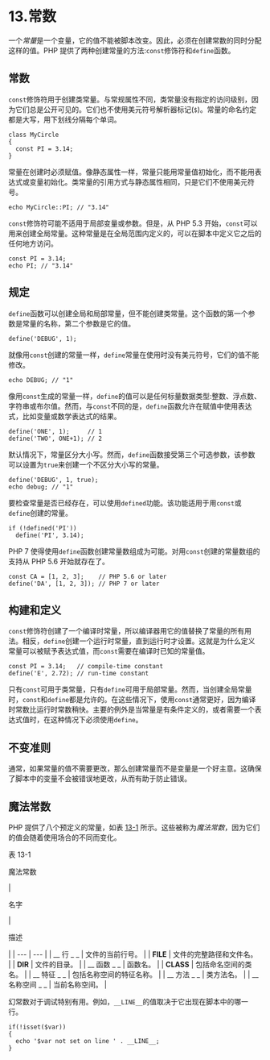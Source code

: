 # 13.常数

一个*常量*是一个变量，它的值不能被脚本改变。因此，必须在创建常数的同时分配这样的值。PHP 提供了两种创建常量的方法:`const`修饰符和`define`函数。

## 常数

`const`修饰符用于创建类常量。与常规属性不同，类常量没有指定的访问级别，因为它们总是公开可见的。它们也不使用美元符号解析器标记(`$`)。常量的命名约定都是大写，用下划线分隔每个单词。

```
class MyCircle
{
  const PI = 3.14;
}

```

常量在创建时必须赋值。像静态属性一样，常量只能用常量值初始化，而不能用表达式或变量初始化。类常量的引用方式与静态属性相同，只是它们不使用美元符号。

```
echo MyCircle::PI; // "3.14"

```

`const`修饰符可能不适用于局部变量或参数。但是，从 PHP 5.3 开始，`const`可以用来创建全局常量。这种常量是在全局范围内定义的，可以在脚本中定义它之后的任何地方访问。

```
const PI = 3.14;
echo PI; // "3.14"

```

## 规定

`define`函数可以创建全局和局部常量，但不能创建类常量。这个函数的第一个参数是常量的名称，第二个参数是它的值。

```
define('DEBUG', 1);

```

就像用`const`创建的常量一样，`define`常量在使用时没有美元符号，它们的值不能修改。

```
echo DEBUG; // "1"

```

像用`const`生成的常量一样，`define`的值可以是任何标量数据类型:整数、浮点数、字符串或布尔值。然而，与`const`不同的是，`define`函数允许在赋值中使用表达式，比如变量或数学表达式的结果。

```
define('ONE', 1);     // 1
define('TWO', ONE+1); // 2

```

默认情况下，常量区分大小写。然而，`define`函数接受第三个可选参数，该参数可以设置为`true`来创建一个不区分大小写的常量。

```
define('DEBUG', 1, true);
echo debug; // "1"

```

要检查常量是否已经存在，可以使用`defined`功能。该功能适用于用`const`或`define`创建的常量。

```
if (!defined('PI'))
  define('PI', 3.14);

```

PHP 7 使得使用`define`函数创建常量数组成为可能。对用`const`创建的常量数组的支持从 PHP 5.6 开始就存在了。

```
const CA = [1, 2, 3];    // PHP 5.6 or later
define('DA', [1, 2, 3]); // PHP 7 or later

```

## 构建和定义

`const`修饰符创建了一个编译时常量，所以编译器用它的值替换了常量的所有用法。相反，`define`创建一个运行时常量，直到运行时才设置。这就是为什么定义常量可以被赋予表达式值，而`const`需要在编译时已知的常量值。

```
const PI = 3.14;   // compile-time constant
define('E', 2.72); // run-time constant

```

只有`const`可用于类常量，只有`define`可用于局部常量。然而，当创建全局常量时，`const`和`define`都是允许的。在这些情况下，使用`const`通常更好，因为编译时常数比运行时常数稍快。主要的例外是当常量是有条件定义的，或者需要一个表达式值时，在这种情况下必须使用`define`。

## 不变准则

通常，如果常量的值不需要更改，那么创建常量而不是变量是一个好主意。这确保了脚本中的变量不会被错误地更改，从而有助于防止错误。

## 魔法常数

PHP 提供了八个预定义的常量，如表 [13-1](#Tab1) 所示。这些被称为*魔法常数*，因为它们的值会随着使用场合的不同而变化。

表 13-1

魔法常数

<colgroup><col class="tcol1 align-left"> <col class="tcol2 align-left"></colgroup> 
| 

名字

 | 

描述

 |
| --- | --- |
| __ 行 _ _ | 文件的当前行号。 |
| __FILE__ | 文件的完整路径和文件名。 |
| __DIR__ | 文件的目录。 |
| __ 函数 _ _ | 函数名。 |
| __CLASS__ | 包括命名空间的类名。 |
| __ 特征 _ _ | 包括名称空间的特征名称。 |
| __ 方法 _ _ | 类方法名。 |
| __ 名称空间 _ _ | 当前名称空间。 |

幻常数对于调试特别有用。例如，`__LINE__`的值取决于它出现在脚本中的哪一行。

```
if(!isset($var))
{
  echo '$var not set on line ' . __LINE__;
}

```